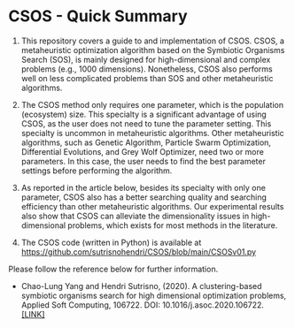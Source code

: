# CSOS - Quick Summary

1. This repository covers a guide to and implementation of CSOS. CSOS, a metaheuristic optimization algorithm based on the Symbiotic Organisms Search (SOS), is mainly designed for high-dimensional and complex problems (e.g., 1000 dimensions). Nonetheless, CSOS also performs well on less complicated problems than SOS and other metaheuristic algorithms.

2. The CSOS method only requires one parameter, which is the population (ecosystem) size. This specialty is a significant advantage of using CSOS, as the user does not need to tune the parameter setting. This specialty is uncommon in metaheuristic algorithms. Other metaheuristic algorithms, such as Genetic Algorithm, Particle Swarm Optimization, Differential Evolutions, and Grey Wolf Optimizer, need two or more parameters. In this case, the user needs to find the best parameter settings before performing the algorithm.

3. As reported in the article below, besides its specialty with only one parameter, CSOS also has a better searching quality and searching efficiency than other metaheuristic algorithms. Our experimental results also show that CSOS can alleviate the dimensionality issues in high-dimensional problems, which exists for most methods in the literature.

4. The CSOS code (written in Python) is available at https://github.com/sutrisnohendri/CSOS/blob/main/CSOSv01.py

Please follow the reference below for further information.
- Chao-Lung Yang and Hendri Sutrisno, (2020). A clustering-based symbiotic organisms search for high dimensional optimization problems, Applied Soft Computing, 106722. DOI: 10.1016/j.asoc.2020.106722. [[LINK]](https://www.sciencedirect.com/science/article/abs/pii/S1568494620306608)
